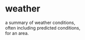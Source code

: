 # weather
a summary of weather conditions, <br>
often including predicted conditions, <br>
for an area.

